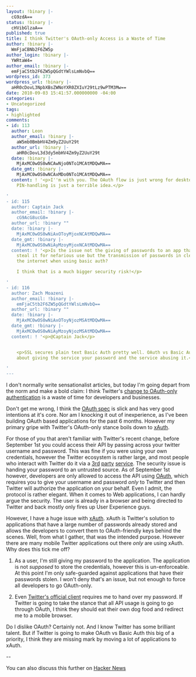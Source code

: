 ```yaml
---
layout: !binary |-
  cG9zdA==
status: !binary |-
  cHVibGlzaA==
published: true
title: I think Twitter's OAuth-only Access is a Waste of Time
author: !binary |-
  WmFjaCBNb2F6ZW5p
author_login: !binary |-
  YWRtaW4=
author_email: !binary |-
  emFjaC5tb2F6ZW5pQGdtYWlsLmNvbQ==
wordpress_id: 373
wordpress_url: !binary |-
  aHR0cDovL3NpbXBsZWNoYXR0ZXIuY29tLz9wPTM3Mw==
date: 2010-09-03 15:41:57.000000000 -04:00
categories:
- Uncategorized
tags:
- highlighted
comments:
- id: 113
  author: Leon
  author_email: !binary |-
    aW5mb0BmbHV4Zm9yZ2UuY29t
  author_url: !binary |-
    aHR0cDovL3d3dy5mbHV4Zm9yZ2UuY29t
  date: !binary |-
    MjAxMC0wOS0wNCAwNjo0NTo1MCAtMDQwMA==
  date_gmt: !binary |-
    MjAxMC0wOS0wNCAxMDo0NTo1MCAtMDQwMA==
  content: ! '<p>I''m with you. The OAuth flow is just wrong for desktop apps. That
    PIN-handling is just a terrible idea.</p>

'
- id: 115
  author: Captain Jack
  author_email: !binary |-
    cG9AcG8ucG8=
  author_url: !binary ""
  date: !binary |-
    MjAxMC0wOS0wNiAxOToyMjoxNCAtMDQwMA==
  date_gmt: !binary |-
    MjAxMC0wOS0wNiAyMzoyMjoxNCAtMDQwMA==
  content: ! '<p>Is the issue not the giving of passwords to an app that will possibly
    steal it for nefarious use but the transmission of passwords in clear text over
    the internet when using basic auth?

    I think that is a much bigger security risk!</p>

'
- id: 116
  author: Zach Moazeni
  author_email: !binary |-
    emFjaC5tb2F6ZW5pQGdtYWlsLmNvbQ==
  author_url: !binary ""
  date: !binary |-
    MjAxMC0wOS0wNiAxOToyNjozMSAtMDQwMA==
  date_gmt: !binary |-
    MjAxMC0wOS0wNiAyMzoyNjozMSAtMDQwMA==
  content: ! '<p>@Captain Jack</p>


    <p>SSL secures plain text Basic Auth pretty well. OAuth vs Basic Auth is primarily
    about giving the service your password and the service abusing it.</p>

'
---
```

I don't normally write sensationalist articles, but today I'm going depart from the norm and make a bold claim: I think Twitter's [change to OAuth-only authentication](http://blog.twitter.com/2010/08/twitter-applications-and-oauth.html) is a waste of time for developers and businesses.

Don't get me wrong, I think the [OAuth spec](http://oauth.net/core/1.0/) is slick and has very good intentions at it's core. Nor am I knocking it out of inexperience, as I've been building OAuth based applications for the past 6 months. However my primary gripe with Twitter's OAuth-only stance boils down to [xAuth](http://dev.twitter.com/pages/xauth).

For those of you that aren't familiar with Twitter's recent change, before September 1st you could access their API by passing across your twitter username and password. This was fine if you were using your own credentials, however the Twitter ecosystem is rather large, and most people who interact with Twitter do it via a [3rd](http://itunes.apple.com/us/app/twitter/id333903271?mt=8) [party](http://iconfactory.com/software/twitterrific) [service](http://cotweet.com/). The security issue is handing your password to an untrusted source. As of September 1st however, developers are only allowed to access the API using [OAuth](http://dev.twitter.com/pages/auth_overview), which requires you to give your username and password _only_ to Twitter and then Twitter will authorize the application on your behalf. Even I admit, the protocol is rather elegant. When it comes to Web applications, I can hardly argue the security. The user is already in a browser and being directed to Twitter and back mostly only fires up User Experience guys.

However, I have a huge issue with [xAuth](http://dev.twitter.com/pages/xauth). xAuth is Twitter's solution to applications that have a large number of passwords already stored and allows the developers to convert them to OAuth-friendly keys behind the scenes. Well, from what I gather, that was the intended purpose. However there are many mobile Twitter applications out there _only_ are using xAuth. Why does this tick me off?

1) As a user, I'm still giving my password to the application. The application is not _supposed_ to store the credentials, however this is un-enforceable. At this point I'm only safe-guarded against applications that have their passwords stolen. I won't deny that's an issue, but not enough to force all developers to go OAuth-only.

2) Even [Twitter's official client](http://itunes.apple.com/us/app/twitter/id333903271?mt=8) requires me to hand over my password. If Twitter is going to take the stance that all API usage is going to go through OAuth, I think they should eat their own dog food and redirect me to a mobile browser.

Do I dislike OAuth? Certainly not. And I know Twitter has some brilliant talent. But if Twitter is going to make OAuth vs Basic Auth this big of a priority, I think they are missing mark by moving a lot of applications to xAuth.

--

You can also discuss this further on [Hacker News](http://news.ycombinator.com/item?id=1660851)
